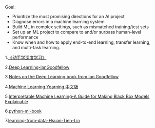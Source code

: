 Goal:
   - Prioritize the most promising directions for an AI project
   - Diagnose errors in a machine learning system
   - Build ML in complex settings, such as mismatched training/test sets
   - Set up an ML project to compare to and/or surpass human-level performance
   - Know when and how to apply end-to-end learning, transfer learning, and multi-task learning.


1.[《动手学深度学习》](https://zh.gluon.ai/index.html)

2.[Deep Learning-IanGoodfellow](https://github.com/exacity/deeplearningbook-chinese)

3.[Notes on the Deep Learning book from Ian Goodfellow](https://github.com/hadrienj/deepLearningBook-Notes)

4.[Machine Learning Yearning 中文版](https://deeplearning-ai.github.io/machine-learning-yearning-cn/docs/home/)

5.[Interpretable Machine Learning-A Guide for Making Black Box Models Explainable](https://christophm.github.io/interpretable-ml-book)

6.[python-ml-book](https://github.com/rasbt/python-machine-learning-book)

7.[learning-from-data-Hsuan-Tien-Lin](http://www.amlbook.com/)












